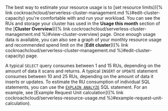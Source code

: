 The best way to estimate your resource usage is to [set resource limits]({% link cockroachcloud/serverless-cluster-management.md %}#edit-cluster-capacity) you're comfortable with and run your workload. You can see the RUs and storage your cluster has used in the **Usage this month** section of the [**Cluster Overview**]({% link cockroachcloud/serverless-cluster-management.md %}#view-cluster-overview) page. Once enough usage data is available, you can also see a graph of your monthly resource usage and recommended spend limit on the [**Edit cluster**]({% link cockroachcloud/serverless-cluster-management.md %}#edit-cluster-capacity) page.

A typical `SELECT` query consumes between 1 and 15 RUs, depending on the amount of data it scans and returns. A typical `INSERT` or `UPDATE` statement consumes between 10 and 25 RUs, depending on the amount of data it inserts or updates. To estimate the RU consumption of individual SQL statements, you can use the [`EXPLAIN ANALYZE`](https://www.cockroachlabs.com/docs/{{site.current_cloud_version}}/explain-analyze) SQL statement. For an example, see [Example Request Unit calculation]({% link cockroachcloud/serverless-resource-usage.md %}#example-request-unit-calculation).